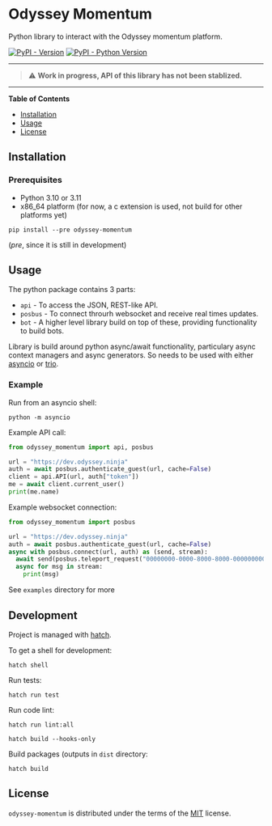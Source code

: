 # Odyssey Momentum

Python library to interact with the Odyssey momentum platform.


[![PyPI - Version](https://img.shields.io/pypi/v/odyssey-momentum.svg)](https://pypi.org/project/odyssey-momentum)
[![PyPI - Python Version](https://img.shields.io/pypi/pyversions/odyssey-momentum.svg)](https://pypi.org/project/odyssey-momentum)

-----
> :warning: **Work in progress, API of this library has not been stablized.**
-----

**Table of Contents**

- [Installation](#installation)
- [Usage](#usage)
- [License](#license)

## Installation

### Prerequisites

 - Python 3.10 or 3.11
 - x86_64 platform (for now, a c extension is used, not build for other platforms yet)

```console
pip install --pre odyssey-momentum
```
(*pre*, since it is still in development)

## Usage

The python package contains 3 parts:

- `api` - To access the JSON, REST-like API.
- `posbus` - To connect throurh websocket and receive real times updates.
- `bot` - A higher level library build on top of these, providing functionality to build bots.

Library is build around python async/await functionality, particulary async context managers and async generators.
So needs to be used with either [asyncio](https://docs.python.org/3/library/asyncio.html) or [trio](https://trio.readthedocs.io/en/stable/).

### Example

Run from an asyncio shell:

```console
python -m asyncio
```

Example API call:
```python
from odyssey_momentum import api, posbus

url = "https://dev.odyssey.ninja"
auth = await posbus.authenticate_guest(url, cache=False)
client = api.API(url, auth["token"])
me = await client.current_user()
print(me.name)
```

Example websocket connection:

```python
from odyssey_momentum import posbus

url = "https://dev.odyssey.ninja"
auth = await posbus.authenticate_guest(url, cache=False)
async with posbus.connect(url, auth) as (send, stream):
  await send(posbus.teleport_request("00000000-0000-8000-8000-000000000002"))
  async for msg in stream:
    print(msg)
```

See `examples` directory for more 


## Development

Project is managed with [hatch](https://hatch.pypa.io/).

To get a shell for development:
```console
hatch shell
```

Run tests:
```console
hatch run test
```


Run code lint:
```
hatch run lint:all
```

```console
hatch build --hooks-only
```


Build packages (outputs in `dist` directory:

```console
hatch build
```

## License

`odyssey-momentum` is distributed under the terms of the [MIT](https://spdx.org/licenses/MIT.html) license.
